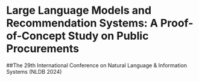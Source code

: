 # Large Language Models and Recommendation Systems: A Proof-of-Concept Study on Public Procurements
##The 29th International Conference on Natural Language &amp; Information Systems (NLDB 2024)

